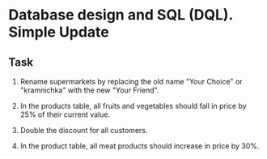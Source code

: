 # Database design and SQL (DQL). Simple Update

## Task  

1. Rename supermarkets by replacing the old name "Your Choice" or "kramnichka" with the new "Your Friend".

2. In the products table, all fruits and vegetables should fall in price by 25% of their current value.

3. Double the discount for all customers.

4. In the product table, all meat products should increase in price by 30%.
